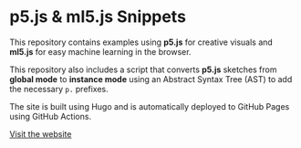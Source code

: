 # p5.js & ml5.js Snippets

This repository contains examples using **p5.js** for creative visuals and **ml5.js** for easy machine learning in the browser.

This repository also includes a script that converts **p5.js** sketches from **global mode** to **instance mode** using an Abstract Syntax Tree (AST) to add the necessary `p.` prefixes.

The site is built using Hugo and is automatically deployed to GitHub Pages using GitHub Actions.

[Visit the website](https://vesnag.github.io/p5-ml5/)
